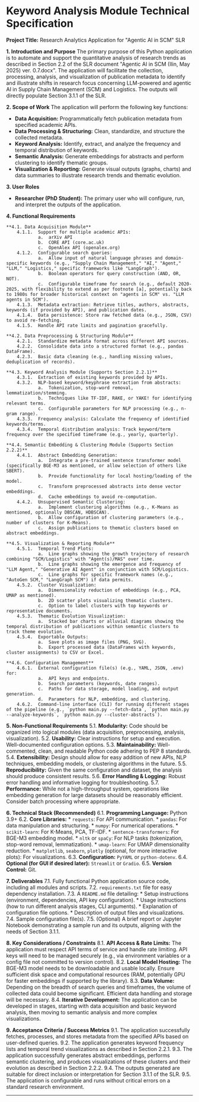 
# Keyword Analysis Module Technical Specification

**Project Title:** Research Analytics Application for "Agentic AI in SCM" SLR

**1. Introduction and Purpose**
The primary purpose of this Python application is to automate and support the quantitative analysis of research trends as described in Section 2.2 of the SLR document "Agentic AI in SCM (Ilin, May 2025) ver. 0.7.docx". The application will facilitate the collection, processing, analysis, and visualization of publication metadata to identify and illustrate shifts in research focus concerning LLM-powered and agentic AI in Supply Chain Management (SCM) and Logistics. The outputs will directly populate Section 3.1.1 of the SLR.

**2. Scope of Work**
The application will perform the following key functions:

*   **Data Acquisition:** Programmatically fetch publication metadata from specified academic APIs.
*   **Data Processing & Structuring:** Clean, standardize, and structure the collected metadata.
*   **Keyword Analysis:** Identify, extract, and analyze the frequency and temporal distribution of keywords.
*   **Semantic Analysis:** Generate embeddings for abstracts and perform clustering to identify thematic groups.
*   **Visualization & Reporting:** Generate visual outputs (graphs, charts) and data summaries to illustrate research trends and thematic evolution.

**3. User Roles**
*   **Researcher (PhD Student):** The primary user who will configure, run, and interpret the outputs of the application.

**4. Functional Requirements**

    **4.1. Data Acquisition Module**
        4.1.1.  Support for multiple academic APIs:
                a.  arXiv API
                b.  CORE API (core.ac.uk)
                c.  OpenAlex API (openalex.org)
        4.1.2.  Configurable search queries:
                a.  Allow input of natural language phrases and domain-specific keywords (e.g., "Supply Chain Management," "AI," "Agent," "LLM," "Logistics," specific frameworks like "LangGraph").
                b.  Boolean operators for query construction (AND, OR, NOT).
                c.  Configurable timeframe for search (e.g., default 2020-2025, with flexibility to extend as per footnote [a], potentially back to 1980s for broader historical context on "agents in SCM" vs. "LLM agents in SCM").
        4.1.3.  Metadata extraction: Retrieve titles, authors, abstracts, keywords (if provided by API), and publication dates.
        4.1.4.  Data persistence: Store raw fetched data (e.g., JSON, CSV) to avoid re-fetching.
        4.1.5.  Handle API rate limits and pagination gracefully.

    **4.2. Data Preprocessing & Structuring Module**
        4.2.1.  Standardize metadata format across different API sources.
        4.2.2.  Consolidate data into a structured format (e.g., pandas DataFrame).
        4.2.3.  Basic data cleaning (e.g., handling missing values, deduplication of records).

    **4.3. Keyword Analysis Module (Supports Section 2.2.1)**
        4.3.1.  Extraction of existing keywords provided by APIs.
        4.3.2.  NLP-based keyword/keyphrase extraction from abstracts:
                a.  Tokenization, stop-word removal, lemmatization/stemming.
                b.  Techniques like TF-IDF, RAKE, or YAKE! for identifying relevant terms.
                c.  Configurable parameters for NLP processing (e.g., n-gram range).
        4.3.3.  Frequency analysis: Calculate the frequency of identified keywords/terms.
        4.3.4.  Temporal distribution analysis: Track keyword/term frequency over the specified timeframe (e.g., yearly, quarterly).

    **4.4. Semantic Embedding & Clustering Module (Supports Section 2.2.2)**
        4.4.1.  Abstract Embedding Generation:
                a.  Integrate a pre-trained sentence transformer model (specifically BGE-M3 as mentioned, or allow selection of others like SBERT).
                b.  Provide functionality for local hosting/loading of the model.
                c.  Transform preprocessed abstracts into dense vector embeddings.
                d.  Cache embeddings to avoid re-computation.
        4.4.2.  Unsupervised Semantic Clustering:
                a.  Implement clustering algorithms (e.g., K-Means as mentioned, optionally DBSCAN, HDBSCAN).
                b.  Allow configuration of clustering parameters (e.g., number of clusters for K-Means).
                c.  Assign publications to thematic clusters based on abstract embeddings.

    **4.5. Visualization & Reporting Module**
        4.5.1.  Temporal Trend Plots:
                a.  Line graphs showing the growth trajectory of research combining "SCM/Logistics" with "Agent(s)/MAS" over time.
                b.  Line graphs showing the emergence and frequency of "LLM Agent," "Generative AI Agent" in conjunction with SCM/Logistics.
                c.  Line graphs for specific framework names (e.g., "AutoGen SCM," "LangGraph SCM") if data permits.
        4.5.2.  Cluster Visualization:
                a.  Dimensionality reduction of embeddings (e.g., PCA, UMAP as mentioned).
                b.  2D scatter plots visualizing thematic clusters.
                c.  Option to label clusters with top keywords or representative documents.
        4.5.3.  Thematic Evolution Visualization:
                a.  Stacked bar charts or alluvial diagrams showing the temporal distribution of publications within semantic clusters to track theme evolution.
        4.5.4.  Exportable Outputs:
                a.  Save plots as image files (PNG, SVG).
                b.  Export processed data (DataFrames with keywords, cluster assignments) to CSV or Excel.

    **4.6. Configuration Management**
        4.6.1.  External configuration file(s) (e.g., YAML, JSON, .env) for:
                a.  API keys and endpoints.
                b.  Search parameters (keywords, date ranges).
                c.  Paths for data storage, model loading, and output generation.
                d.  Parameters for NLP, embedding, and clustering.
        4.6.2.  Command-line interface (CLI) for running different stages of the pipeline (e.g., `python main.py --fetch-data`, `python main.py --analyze-keywords`, `python main.py --cluster-abstracts`).

**5. Non-Functional Requirements**
    5.1.  **Modularity:** Code should be organized into logical modules (data acquisition, preprocessing, analysis, visualization).
    5.2.  **Usability:** Clear instructions for setup and execution. Well-documented configuration options.
    5.3.  **Maintainability:** Well-commented, clean, and readable Python code adhering to PEP 8 standards.
    5.4.  **Extensibility:** Design should allow for easy addition of new APIs, NLP techniques, embedding models, or clustering algorithms in the future.
    5.5.  **Reproducibility:** Given the same configuration and dataset, the analysis should produce consistent results.
    5.6.  **Error Handling & Logging:** Robust error handling and informative logging for troubleshooting.
    5.7.  **Performance:** While not a high-throughput system, operations like embedding generation for large datasets should be reasonably efficient. Consider batch processing where appropriate.

**6. Technical Stack (Recommended)**
    6.1.  **Programming Language:** Python 3.9+
    6.2.  **Core Libraries:**
            *   `requests`: For API communication.
            *   `pandas`: For data manipulation and structuring.
            *   `numpy`: For numerical operations.
            *   `scikit-learn`: For K-Means, PCA, TF-IDF.
            *   `sentence-transformers`: For BGE-M3 embedding model.
            *   `nltk` or `spaCy`: For NLP tasks (tokenization, stop-word removal, lemmatization).
            *   `umap-learn`: For UMAP dimensionality reduction.
            *   `matplotlib`, `seaborn`, `plotly` (optional, for more interactive plots): For visualizations.
    6.3.  **Configuration:** `PyYAML` or `python-dotenv`.
    6.4.  **Optional (for GUI if desired later):** `Streamlit` or `Gradio`.
    6.5.  **Version Control:** Git.

**7. Deliverables**
    7.1.  Fully functional Python application source code, including all modules and scripts.
    7.2.  `requirements.txt` file for easy dependency installation.
    7.3.  A `README.md` file detailing:
            *   Setup instructions (environment, dependencies, API key configuration).
            *   Usage instructions (how to run different analysis stages, CLI arguments).
            *   Explanation of configuration file options.
            *   Description of output files and visualizations.
    7.4.  Sample configuration file(s).
    7.5.  (Optional) A brief report or Jupyter Notebook demonstrating a sample run and its outputs, aligning with the needs of Section 3.1.1.

**8. Key Considerations / Constraints**
    8.1.  **API Access & Rate Limits:** The application must respect API terms of service and handle rate limiting. API keys will need to be managed securely (e.g., via environment variables or a config file not committed to version control).
    8.2.  **Local Model Hosting:** The BGE-M3 model needs to be downloadable and usable locally. Ensure sufficient disk space and computational resources (RAM, potentially GPU for faster embeddings if supported by the library).
    8.3.  **Data Volume:** Depending on the breadth of search queries and timeframes, the volume of collected data could become significant. Efficient data handling and storage will be necessary.
    8.4.  **Iterative Development:** The application can be developed in stages, starting with data acquisition and basic keyword analysis, then moving to semantic analysis and more complex visualizations.

**9. Acceptance Criteria / Success Metrics**
    9.1.  The application successfully fetches, processes, and stores metadata from the specified APIs based on user-defined queries.
    9.2.  The application generates keyword frequency lists and temporal trend visualizations as described in Section 2.2.1.
    9.3.  The application successfully generates abstract embeddings, performs semantic clustering, and produces visualizations of these clusters and their evolution as described in Section 2.2.2.
    9.4.  The outputs generated are suitable for direct inclusion or interpretation for Section 3.1.1 of the SLR.
    9.5.  The application is configurable and runs without critical errors on a standard research environment.

---
